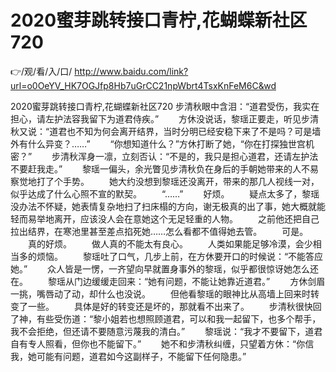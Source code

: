 # 2020蜜芽跳转接口青柠,花蝴蝶新社区720

👉/观/看/入/口/ http://www.baidu.com/link?url=o0OeYV_HK7OGJfp8Hb7uGrCC21npWbrt4TsxKnFeM6C&wd

2020蜜芽跳转接口青柠,花蝴蝶新社区720
步清秋眼中含泪：“道君受伤，我实在担心，请左护法容我留下为道君侍疾。”
　　方休没说话，黎瑶正要走，听见步清秋又说：“道君也不知为何会离开结界，当时分明已经安稳下来了不是吗？可是墙外有什么异变？……”
　　“你想知道什么？”方休打断了她，“你在打探独世宫机密？”
　　步清秋浑身一凛，立刻否认：“不是的，我只是担心道君，还请左护法不要赶我走。”
　　黎瑶一偏头，余光瞥见步清秋负在身后的手朝她带来的人不易察觉地打了个手势。
　　她大约没想到黎瑶还没离开，带来的那几人视线一对，似乎达成了什么心照不宣的默契。
　　“……”
　　好烦。
　　疑点太多了，黎瑶没办法不怀疑，她表情复杂地扫了扫床榻的方向，谢无极真的出了事，她大概就能轻而易举地离开，应该没人会在意她这个无足轻重的人物。
　　之前他还把自己拉出结界，在寒池里甚至差点掐死她……怎么看都不值得她去管。
　　可是。
　　真的好烦。
　　做人真的不能太有良心。
　　人类如果能足够冷漠，会少相当多的烦恼。
　　黎瑶吐了口气，几步上前，在方休要开口的时候说：“不能答应她。”
　　众人皆是一愣，一齐望向早就置身事外的黎瑶，似乎都很惊讶她怎么还在。
　　黎瑶从门边缓缓走回来：“她有问题，不能让她靠近道君。”
　　方休剑眉一挑，嘴唇动了动，却什么也没说。
　　但他看黎瑶的眼神比从高墙上回来时转变了一些。
　　具体是好的转变还是坏的，那就看不出来了。
　　步清秋很快回了神，有些受伤道：“黎小姐若也想照顾道君，可以和我一起留下，也多个帮手，我不会拒绝，但还请不要随意污蔑我的清白。”
　　黎瑶说：“我才不要留下，道君自有专人照看，但你也不能留下。”
　　她不和步清秋纠缠，只望着方休：“你信我，她可能有问题，道君如今这副样子，不能留下任何隐患。”
